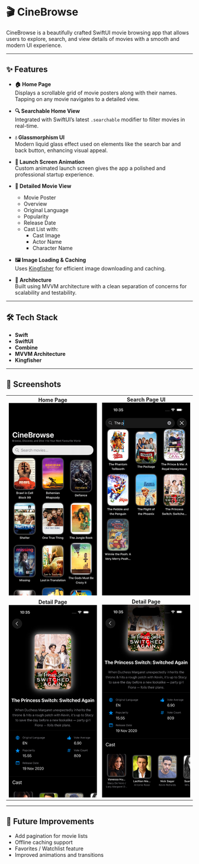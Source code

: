 # 🎬 CineBrowse

CineBrowse is a beautifully crafted SwiftUI movie browsing app that allows users to explore, search, and view details of movies with a smooth and modern UI experience.

---

## ✨ Features

- **🏠 Home Page**  
  Displays a scrollable grid of movie posters along with their names. Tapping on any movie navigates to a detailed view.

- **🔍 Searchable Home View**  
  Integrated with SwiftUI’s latest `.searchable` modifier to filter movies in real-time.

- **💧 Glassmorphism UI**  
  Modern liquid glass effect used on elements like the search bar and back button, enhancing visual appeal.

- **🚀 Launch Screen Animation**  
  Custom animated launch screen gives the app a polished and professional startup experience.

- **🎥 Detailed Movie View**  
  - Movie Poster  
  - Overview  
  - Original Language  
  - Popularity  
  - Release Date  
  - Cast List with:
    - Cast Image
    - Actor Name
    - Character Name

- **🖼️ Image Loading & Caching**  
  Uses [Kingfisher](https://github.com/onevcat/Kingfisher) for efficient image downloading and caching.

- **🧠 Architecture**  
  Built using MVVM architecture with a clean separation of concerns for scalability and testability.

---

## 🛠️ Tech Stack

- **Swift**
- **SwiftUI**
- **Combine**
- **MVVM Architecture**
- **Kingfisher**

---

## 📸 Screenshots

<table>
  <tr>
      <td align="center">
      <strong>Home Page</strong><br>
      <img src="Assets/pic1.png" alt="Home Page" width="250"/>
    </td>
    <td align="center">
      <strong>Search Page UI</strong><br>
      <img src="Assets/pic2.png" alt="Search Page" width="250"/>
    </td>
  </tr>
  <tr>
    <td align="center">
      <strong>Detail Page</strong><br>
      <img src="Assets/pic3.png" alt="Detail Page" width="250"/>
    </td>
        <td align="center">
      <strong>Detail Page</strong><br>
      <img src="Assets/pic4.png" alt="Detail Page" width="250"/>
    </td>
  </tr>
</table>

---

## 🚧 Future Improvements

- Add pagination for movie lists  
- Offline caching support  
- Favorites / Watchlist feature  
- Improved animations and transitions


